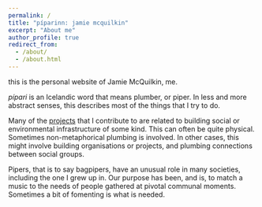 ```yaml
---
permalink: /
title: "píparinn: jamie mcquilkin"
excerpt: "About me"
author_profile: true
redirect_from: 
  - /about/
  - /about.html
---
```


this is the personal website of Jamie McQuilkin, me. 

_pípari_ is an Icelandic word that means plumber, or piper. In less and more abstract senses, this describes most of the things that I try to do.

Many of the [projects](https://pipari.github.io/projects.html) that I contribute to are related to building social or environmental infrastructure of some kind. This can often be quite physical. Sometimes non-metaphorical plumbing is involved. In other cases, this might involve building organisations or projects, and plumbing connections between social groups.

Pipers, that is to say bagpipers, have an unusual role in many societies, including the one I grew up in. Our purpose has been, and is, to match a music to the needs of people gathered at pivotal communal moments. Sometimes a bit of fomenting is what is needed.